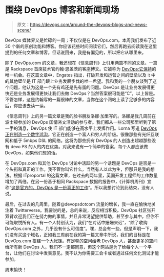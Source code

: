 # 围绕 DevOps 博客和新闻现场

> 原文：<https://devops.com/around-the-devops-blogs-and-news-scene/>

DevOps 媒体界又是忙碌的一周；不仅仅是在 DevOps.com。本周我们发布了近 30 个新的原创功能和博客。你应该花些时间阅读它们，然后再跑去阅读我在这里提到的任何文章和博客。但话说回来，我是有偏见的，所以把它从哪里来。

除了 DevOps.com 的文章，我还想在《信息周刊》上引用两篇不同的文章。一篇是 Rackspace 首席技术官约翰·恩盖茨的客座博文。它被称为 [DevOps:它保持](http://www.informationweek.com/strategic-cio/executive-insights-and-innovation/devops-its-only-chance-of-keeping-up/d/d-id/1127845)的唯一机会。在这篇文章中，Engates 指出，打破开发和运营之间的壁垒以及 it 中的其他壁垒是 IT 部门跟上业务发展步伐的唯一希望。我和我的一个朋友谈到了这个问题，他认为这是一个先有鸡还是先有蛋的问题。DevOps 是让业务发展得更快还是业务发展得更快让我们去做 DevOps？当然答案很可能是“C”，以上皆是。不管怎样，这是约翰写的一篇很棒的文章，当你在这个网站上读了足够多的内容后，你应该去读一读。

《信息周刊》上的另一篇文章是我的脸书朋友洛娜·加里写的。洛娜是我几周前在波士顿参加的 DevOps 国情咨文活动的参与者。我们都从一些公司那里听到了第一手的消息，DevOps 使 IT 部门能够在高水平上发挥作用。Lorna 写道 [DevOps 正在制造一个数字鸿沟](http://www.informationweek.com/interop/devops-creates-a-new-digital-divide/d/d-id/1127871)。它正在创造一个富人和穷人的阶级。很像那些有光纤互联网和低于 5mbps DSL 的网络。这将为那些拥有 DevOps 的人创造出超越那些没有 devo PS 的人的内在优势。对我来说有一个简单的答案，每个人都应该做 DevOps，如果他们想的话。

在 DevOps.com 和其他 DevOps 讨论中活跃的另一个话题是 DevOps 是否是一个头衔和真正的工作。我不管你叫它什么，当然有人以此为生，但那只是我的想法。根据 ITproportal 的这篇文章，在过去的两年里，英国开发工程师的工作数量增加了两倍。在另一份基于相同 Rackspace 数据的报告中，《计算机周刊》宣称“[这是官方的，DevOps 是一份真正的工作](http://www.computerweekly.com/blogs/open-source-insider/2014/03/devops-is-a-real-job-its-official.html)”。所以我想讨论到此结束，没有人说。

最后，在过去的几周里，随着@devopsdotcom 流量的增长，我一直在愉快地关注着 Twitterverse。我要说的是，总的来说，反应相当积极。DevOps 社区张开双臂欢迎我们正在努力做的事情，并且非常渴望提供帮助，甚至参与其中。但你不可能取悦所有人。有一个人特别认为，我们“在对话中姗姗来迟”，“除了收购 DevOps.com 之外，几乎没有什么可信度”。嘿，总会有一些。但是声明一下，我们没有买这个域名，正如我三周前在我的第一篇文章中所说，我们的目标是在 DevOps.com 搭建一个大帐篷。有足够的空间给老 DevOps 人，甚至更多的空间给所有新 DevOps 人。我们不一定都同意，但这个网站是为了给每个人一个平台，让他们在讨论中发表意见。我不认为你需要工会卡或者通过任何文化测试才能参加。

周末愉快！